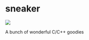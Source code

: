 sneaker
=======

![](https://raw.github.com/yanzhengli/sneaker/dev/logo.png)

A bunch of wonderful C/C++ goodies
